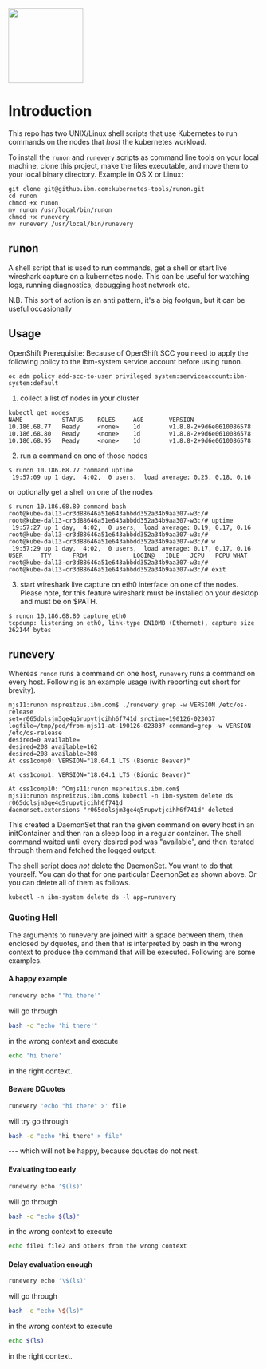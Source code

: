 <img src="https://github.ibm.com/kubernetes-tools/runon/raw/master/logo.png" width="150">

# Introduction

This repo has two UNIX/Linux shell scripts that use Kubernetes to run
commands on the nodes that _host_ the kubernetes workload.

To install the `runon` and `runevery` scripts as command line tools on your local machine, clone this project, make the files executable, and move them to your local binary directory. Example in OS X or Linux:
```
git clone git@github.ibm.com:kubernetes-tools/runon.git
cd runon
chmod +x runon
mv runon /usr/local/bin/runon
chmod +x runevery
mv runevery /usr/local/bin/runevery
```

## runon

A shell script that is used to run commands, get a shell or start live wireshark capture on a kubernetes node. This can be useful for watching logs, running diagnostics, debugging host network etc.

N.B. This sort of action is an anti pattern, it's a big footgun, but it can be useful occasionally


Usage
-----

OpenShift Prerequisite: 
Because of OpenShift SCC you need to apply the following policy to the ibm-system service account before using runon. 
```
oc adm policy add-scc-to-user privileged system:serviceaccount:ibm-system:default
```

1. collect a list of nodes in your cluster
```
kubectl get nodes
NAME           STATUS    ROLES     AGE       VERSION
10.186.68.77   Ready     <none>    1d        v1.8.8-2+9d6e0610086578
10.186.68.80   Ready     <none>    1d        v1.8.8-2+9d6e0610086578
10.186.68.95   Ready     <none>    1d        v1.8.8-2+9d6e0610086578
```

2. run a command on one of those nodes
```
$ runon 10.186.68.77 command uptime
 19:57:09 up 1 day,  4:02,  0 users,  load average: 0.25, 0.18, 0.16

```

or optionally get a shell on one of the nodes

```
$ runon 10.186.68.80 command bash
root@kube-dal13-cr3d88646a51e643abbdd352a34b9aa307-w3:/#
root@kube-dal13-cr3d88646a51e643abbdd352a34b9aa307-w3:/# uptime
 19:57:27 up 1 day,  4:02,  0 users,  load average: 0.19, 0.17, 0.16
root@kube-dal13-cr3d88646a51e643abbdd352a34b9aa307-w3:/#
root@kube-dal13-cr3d88646a51e643abbdd352a34b9aa307-w3:/# w
 19:57:29 up 1 day,  4:02,  0 users,  load average: 0.17, 0.17, 0.16
USER     TTY      FROM             LOGIN@   IDLE   JCPU   PCPU WHAT
root@kube-dal13-cr3d88646a51e643abbdd352a34b9aa307-w3:/#
root@kube-dal13-cr3d88646a51e643abbdd352a34b9aa307-w3:/# exit
```

3. start wireshark live capture on eth0 interface on one of the nodes. Please note, for this feature wireshark must be installed on your desktop and must be on $PATH.
```
$ runon 10.186.68.80 capture eth0
tcpdump: listening on eth0, link-type EN10MB (Ethernet), capture size 262144 bytes
```
## runevery

Whereas `runon` runs a command on one host, `runevery` runs a command
on every host.  Following is an example usage (with reporting cut
short for brevity).

```
mjs11:runon mspreitzus.ibm.com$ ./runevery grep -w VERSION /etc/os-release
set=r065dolsjm3ge4q5rupvtjcihh6f741d srctime=190126-023037 logfile=/tmp/pod/from-mjs11-at-190126-023037 command=grep -w VERSION /etc/os-release
desired=0 available=
desired=208 available=162
desired=208 available=208
At css1comp0: VERSION="18.04.1 LTS (Bionic Beaver)"

At css1comp1: VERSION="18.04.1 LTS (Bionic Beaver)"

At css1comp10: ^Cmjs11:runon mspreitzus.ibm.com$ 
mjs11:runon mspreitzus.ibm.com$ kubectl -n ibm-system delete ds r065dolsjm3ge4q5rupvtjcihh6f741d
daemonset.extensions "r065dolsjm3ge4q5rupvtjcihh6f741d" deleted
```

This created a DaemonSet that ran the given command on every host in
an initContainer and then ran a sleep loop in a regular container.
The shell command waited until every desired pod was "available", and
then iterated through them and fetched the logged output.

The shell script does _not_ delete the DaemonSet.  You want to do that
yourself.  You can do that for one particular DaemonSet as shown
above.  Or you can delete all of them as follows.

```
kubectl -n ibm-system delete ds -l app=runevery
```

### Quoting Hell

The arguments to runevery are joined with a space between them, then
enclosed by dquotes, and then that is interpreted by bash in the wrong
context to produce the command that will be executed.  Following are
some examples.

#### A happy example

```bash
runevery echo "'hi there'"
```
will go through
```bash
bash -c "echo 'hi there'"
```
in the wrong context and execute
```bash
echo 'hi there'
```
in the right context.

#### Beware DQuotes

```bash
runevery 'echo "hi there" >' file
```
will try go through
```bash
bash -c "echo "hi there" > file"
```
--- which will not be happy, because dquotes do not nest.

#### Evaluating too early

```bash
runevery echo '$(ls)'
```
will go through
```bash
bash -c "echo $(ls)"
```
in the wrong context to execute
```bash
echo file1 file2 and others from the wrong context
```


#### Delay evaluation enough

```bash
runevery echo '\$(ls)'
```
will go through
```bash
bash -c "echo \$(ls)"
```
in the wrong context to execute
```bash
echo $(ls)
```
in the right context.
